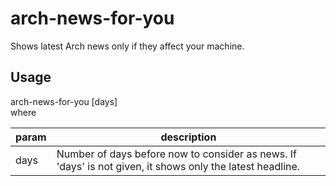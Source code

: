 # arch-news-for-you

Shows latest Arch news only if they affect your machine.

## Usage

arch-news-for-you [days]<br>
where<br>

param | description 
------ | -----------
days | Number of days before now to consider as news. If 'days' is not given, it shows only the latest headline.
